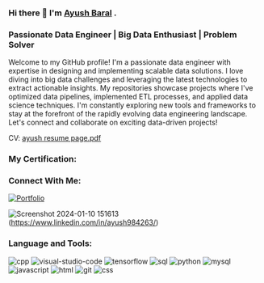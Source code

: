 ### Hi there 👋 I'm [Ayush Baral](https://ayushbaral07.github.io/ayush-portfolio/) .

<!--
**ayushbaral07/ayushbaral07** is a ✨ _special_ ✨ repository because its `README.md` (this file) appears on your GitHub profile.

Here are some ideas to get you started:

- 🔭 I’m currently working on ...
- 🌱 I’m currently learning ...
- 👯 I’m looking to collaborate on ...
- 🤔 I’m looking for help with ...
- 💬 Ask me about ...
- 📫 How to reach me: ...
- 😄 Pronouns: ...
- ⚡ Fun fact: ...
-->
### Passionate Data Engineer | Big Data Enthusiast | Problem Solver
Welcome to my GitHub profile! I'm a passionate data engineer with expertise in designing and implementing scalable data solutions. I love diving into big data challenges and leveraging the latest technologies to extract actionable insights. My repositories showcase projects where I've optimized data pipelines, implemented ETL processes, and applied data science techniques. I'm constantly exploring new tools and frameworks to stay at the forefront of the rapidly evolving data engineering landscape. Let's connect and collaborate on exciting data-driven projects!

CV: [ayush resume page.pdf](https://github.com/ayushbaral07/ayushbaral07/files/13885261/ayush.ko.resume.2.page.pdf)


### My Certification:


### Connect With Me:
[![Portfolio](https://github.com/ayushbaral07/ayushbaral07/blob/b260c61ab49dc06a5fecdadbf0d17c76d75f108c/Ayush%20portfolio.png)](https://ayushbaral07.github.io/ayush-portfolio/)



![Screenshot 2024-01-10 151613](https://github.com/ayushbaral07/ayushbaral07/assets/115476769/c090d176-1f2f-412a-aca1-3ee7cea56755)(https://www.linkedin.com/in/ayush984263/)







### Language and Tools:
![cpp](https://github.com/ayushbaral07/ayushbaral07/assets/115476769/a8693797-c3a3-4fc3-a3fc-edc04636195b)
![visual-studio-code](https://github.com/ayushbaral07/ayushbaral07/assets/115476769/9986df22-f67d-4ccc-a30c-b4c05a8baa3f)
![tensorflow](https://github.com/ayushbaral07/ayushbaral07/assets/115476769/612c9981-5e65-4729-b8bc-9318d3ce03ee)
![sql](https://github.com/ayushbaral07/ayushbaral07/assets/115476769/6b855f05-8d1b-44dc-a351-d0a7663db102)
![python](https://github.com/ayushbaral07/ayushbaral07/assets/115476769/269b6eda-f884-48b8-b90b-577cb7e040dd)
![mysql](https://github.com/ayushbaral07/ayushbaral07/assets/115476769/7829ee61-f3fc-454f-b1ae-21b796012265)
![javascript](https://github.com/ayushbaral07/ayushbaral07/assets/115476769/951395b9-4597-445b-ae76-bac5b16584a1)
![html](https://github.com/ayushbaral07/ayushbaral07/assets/115476769/2d9cf25e-4742-46c1-932c-06005c815044)
![git](https://github.com/ayushbaral07/ayushbaral07/assets/115476769/d8eb6591-3be8-41aa-a476-8b6d9a1dfac5)
![css](https://github.com/ayushbaral07/ayushbaral07/assets/115476769/f58a214c-d875-4cb7-acd9-288f3a0c5155)



